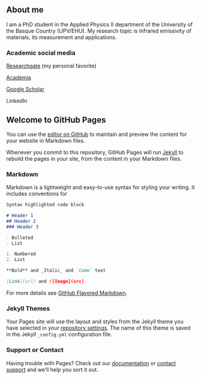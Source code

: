 ## About me

I am a PhD student in the Applied Physics II department of the University of the Basque Country (UPV/EHU). My research topic is infrared emissivity of materials, its measurement and applications.

### Academic social media

[Researchgate](https://www.researchgate.net/profile/Inigo_Gonzalez_De_Arrieta) (my personal favorite)

[Academia](https://metaaprendizaje.academia.edu/I%C3%B1igoGonz%C3%A1lezdeArrieta)

[Google Scholar](https://scholar.google.com/citations?user=oRvyMOgAAAAJ&hl=en)

LinkedIn

## Welcome to GitHub Pages

You can use the [editor on GitHub](https://github.com/inigogonzalezdearrieta/inigogonzalezdearrieta.github.io/edit/master/README.md) to maintain and preview the content for your website in Markdown files.

Whenever you commit to this repository, GitHub Pages will run [Jekyll](https://jekyllrb.com/) to rebuild the pages in your site, from the content in your Markdown files.

### Markdown

Markdown is a lightweight and easy-to-use syntax for styling your writing. It includes conventions for

```markdown
Syntax highlighted code block

# Header 1
## Header 2
### Header 3

- Bulleted
- List

1. Numbered
2. List

**Bold** and _Italic_ and `Code` text

[Link](url) and ![Image](src)
```

For more details see [GitHub Flavored Markdown](https://guides.github.com/features/mastering-markdown/).

### Jekyll Themes

Your Pages site will use the layout and styles from the Jekyll theme you have selected in your [repository settings](https://github.com/inigogonzalezdearrieta/inigogonzalezdearrieta.github.io/settings). The name of this theme is saved in the Jekyll `_config.yml` configuration file.

### Support or Contact

Having trouble with Pages? Check out our [documentation](https://help.github.com/categories/github-pages-basics/) or [contact support](https://github.com/contact) and we’ll help you sort it out.
